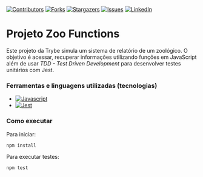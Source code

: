 [![Contributors][contributors-shield]][contributors-url]
[![Forks][forks-shield]][forks-url]
[![Stargazers][stars-shield]][stars-url]
[![Issues][issues-shield]][issues-url]
[![LinkedIn][linkedin-shield]][linkedin-url]

# Projeto Zoo Functions

Este projeto da Trybe simula um sistema de relatório de um zoológico.
O objetivo é acessar, recuperar informações utilizando funções em JavaScript além de usar _TDD - Test Driven Development_ para desenvolver testes unitários com Jest.
### Ferramentas e linguagens utilizadas (tecnologias)
 - [![Javascript][Javascript.com]][Javascript-url]
 - [![Jest][Jest.com]][Jest-url]

### Como executar

Para iniciar:
```bash
npm install
```
Para executar testes:
```bash
npm test
```
<!-- Para ver a cobertura de testes:
```bash
npm run test:coverage
``` -->
[contributors-shield]: https://img.shields.io/github/contributors/soleane-mota/zoo-functions.svg?style=for-the-badge
[contributors-url]: https://github.com/soleane-mota/zoo-functions/graphs/contributors
[forks-shield]: https://img.shields.io/github/forks/soleane-mota/zoo-functions.svg?style=for-the-badge
[forks-url]: https://github.com/soleane-mota/zoo-functions/network/members
[stars-shield]: https://img.shields.io/github/stars/soleane-mota/zoo-functions.svg?style=for-the-badge
[stars-url]: https://github.com/soleane-mota/zoo-functions/stargazers
[issues-shield]: https://img.shields.io/github/issues/soleane-mota/zoo-functions.svg?style=for-the-badge
[issues-url]: https://github.com/soleane-mota/zoo-functions/issues
[linkedin-shield]: https://img.shields.io/badge/-LinkedIn-black.svg?style=for-the-badge&logo=linkedin&colorB=555
[linkedin-url]: https://linkedin.com/in/soleane-mota
[Javascript.com]: https://img.shields.io/badge/JavaScript-323330?style=for-the-badge&logo=javascript&logoColor=F7DF1E
[JavaScript-url]: https://developer.mozilla.org/pt-BR/docs/Web/JavaScript
[Jest.com]: https://img.shields.io/badge/Jest-C21325?style=for-the-badge&logo=jest&logoColor=white
[Jest-url]: https://jestjs.io/pt-BR/
